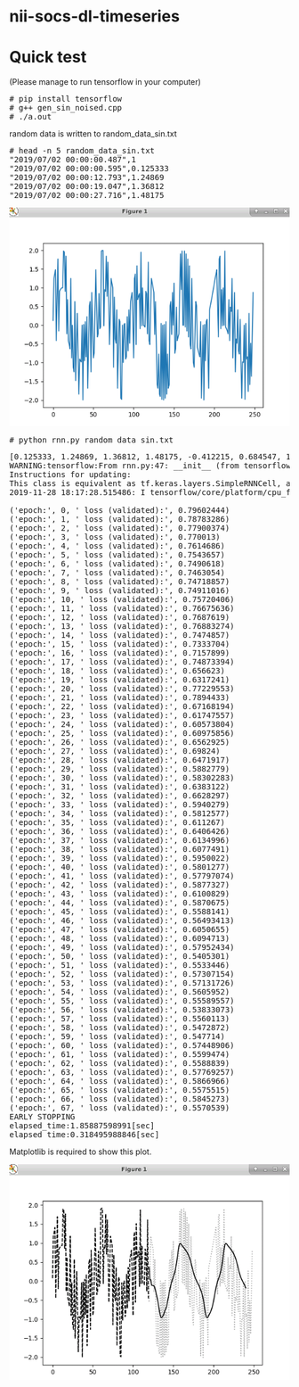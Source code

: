 # nii-socs-dl-timeseries 

# Quick test

(Please manage to run tensorflow in your computer)
<pre>
# pip install tensorflow
# g++ gen_sin_noised.cpp
# ./a.out
</pre>

random data is written to random_data_sin.txt

<pre>
# head -n 5 random_data_sin.txt
"2019/07/02 00:00:00.487",1
"2019/07/02 00:00:00.595",0.125333
"2019/07/02 00:00:12.793",1.24869
"2019/07/02 00:00:19.047",1.36812
"2019/07/02 00:00:27.716",1.48175
</pre>

<img src="sample_plot.png">

<pre>
# python rnn.py random_data_sin.txt
</pre>

<pre>
[0.125333, 1.24869, 1.36812, 1.48175, -0.412215, 0.684547, 1.77051, -0.155672, 0.904827, 0.951057, 0.982287, 0.998027, 0.998027, 1.98229, 1.95106, 0.904827, 1.84433, -0.229487, 0.684547, -0.412215, -0.518246, -0.631875, 1.24869, -0.874667, 1.22465e-16, -1.12533, -1.24869, 0.631875, -1.48175, -0.587785, 0.315453, -0.770513, -1.84433, -0.904827, -0.951057, -0.982287, 0.00197327, -1.99803, 0.0177128, -0.951057, 0.0951729, -0.844328, 0.229487, -1.68455, -0.587785, 0.518246, 0.631875, -1.24869, 0.874667, 0.0, -0.874667, -0.75131, 0.368125, 1.48175, 0.587785, -0.315453, -0.229487, 0.844328, -0.0951729, -0.0489435, 1.98229, 1.99803, 1.99803, -0.0177128, 0.951057, 0.904827, 1.84433, 0.770513, 1.68455, 0.587785, -0.518246, 0.368125, 1.24869, 1.12533, 1.0, -1.12533, 0.75131, -0.368125, -0.481754, 0.412215, -1.68455, -0.770513, 0.155672, 0.0951729, -1.95106, -1.98229, 0.00197327, -0.998027, 0.0177128, 0.0489435, -0.904827, -0.844328, 0.229487, -0.684547, 0.412215, -0.481754, 0.631875, 0.75131, 0.874667, 0.0, -0.874667, 1.24869, 1.36812, -0.518246, 1.58779, 0.684547, 0.770513, 0.844328, -0.0951729, 1.95106, -0.0177128, 0.998027, -0.00197327, -0.0177128, -0.0489435, 0.904827, 0.844328, -0.229487, 1.68455, -0.412215, -0.518246, 0.368125, 1.24869, 1.12533, 1.0, 0.874667, -0.24869, 0.631875, -0.481754, -1.58779, -1.68455, -0.770513, -1.84433, -1.90483, 0.0489435, -1.98229, 0.00197327, -1.99803, 0.0177128, -1.95106, 0.0951729, -1.84433, -0.770513, -1.68455, -1.58779, 0.518246, 0.631875, -0.24869, 0.874667, 0.0, 1.12533, -0.75131, -0.631875, 0.481754, -0.412215, -0.315453, -0.229487, 0.844328, 1.90483, 0.951057, 1.98229, -0.00197327, -0.00197327, 1.98229, -0.0489435, 1.90483, -0.155672, 1.77051, -0.315453, 1.58779, -0.518246, -0.631875, 1.24869, 0.125333, -1.0, -1.12533, -0.24869, 0.631875, 0.518246, -0.587785, -0.684547, -0.770513, -0.844328, 0.0951729, -1.95106, -0.982287, 0.00197327, -1.99803, 0.0177128, -0.951057, 0.0951729, 0.155672, -0.770513, -1.68455, 0.412215, 0.518246, 0.631875, 0.75131, 0.874667, 1.0, 1.12533, 1.24869, 1.36812, 1.48175, 0.587785, -0.315453, 1.77051, 1.84433, -0.0951729, 0.951057, -0.0177128, 0.998027, -0.00197327, 1.98229, -0.0489435, -0.0951729, -0.155672, -0.229487, 0.684547, -0.412215, 0.481754, 0.368125, 1.24869, -0.874667, 1.22465e-16, 0.874667, -1.24869, -0.368125, -0.481754, 0.412215, -0.684547, -0.770513, 0.155672, -0.904827, -1.95106, -0.982287, -0.998027, 0.00197327, -1.98229, 0.0489435, -0.904827, -0.844328, -1.77051, 0.315453, -1.58779, -0.481754, -1.36812, -0.24869, 0.874667]
WARNING:tensorflow:From rnn.py:47: __init__ (from tensorflow.python.ops.rnn_cell_impl) is deprecated and will be removed in a future version.
Instructions for updating:
This class is equivalent as tf.keras.layers.SimpleRNNCell, and will be replaced by that in Tensorflow 2.0.
2019-11-28 18:17:28.515486: I tensorflow/core/platform/cpu_feature_guard.cc:141] Your CPU supports instructions that this TensorFlow binary was not compiled to use: AVX2 AVX512F FMA

('epoch:', 0, ' loss (validated):', 0.79602444)
('epoch:', 1, ' loss (validated):', 0.78783286)
('epoch:', 2, ' loss (validated):', 0.77900374)
('epoch:', 3, ' loss (validated):', 0.770013)
('epoch:', 4, ' loss (validated):', 0.7614686)
('epoch:', 5, ' loss (validated):', 0.7543657)
('epoch:', 6, ' loss (validated):', 0.7490618)
('epoch:', 7, ' loss (validated):', 0.7463054)
('epoch:', 8, ' loss (validated):', 0.74718857)
('epoch:', 9, ' loss (validated):', 0.74911016)
('epoch:', 10, ' loss (validated):', 0.75720406)
('epoch:', 11, ' loss (validated):', 0.76675636)
('epoch:', 12, ' loss (validated):', 0.7687619)
('epoch:', 13, ' loss (validated):', 0.76883274)
('epoch:', 14, ' loss (validated):', 0.7474857)
('epoch:', 15, ' loss (validated):', 0.7333704)
('epoch:', 16, ' loss (validated):', 0.7157899)
('epoch:', 17, ' loss (validated):', 0.74873394)
('epoch:', 18, ' loss (validated):', 0.656623)
('epoch:', 19, ' loss (validated):', 0.6317241)
('epoch:', 20, ' loss (validated):', 0.77229553)
('epoch:', 21, ' loss (validated):', 0.7894433)
('epoch:', 22, ' loss (validated):', 0.67168194)
('epoch:', 23, ' loss (validated):', 0.61747557)
('epoch:', 24, ' loss (validated):', 0.60573804)
('epoch:', 25, ' loss (validated):', 0.60975856)
('epoch:', 26, ' loss (validated):', 0.6562925)
('epoch:', 27, ' loss (validated):', 0.69824)
('epoch:', 28, ' loss (validated):', 0.6471917)
('epoch:', 29, ' loss (validated):', 0.5882779)
('epoch:', 30, ' loss (validated):', 0.58302283)
('epoch:', 31, ' loss (validated):', 0.6383122)
('epoch:', 32, ' loss (validated):', 0.6628297)
('epoch:', 33, ' loss (validated):', 0.5940279)
('epoch:', 34, ' loss (validated):', 0.5812577)
('epoch:', 35, ' loss (validated):', 0.611267)
('epoch:', 36, ' loss (validated):', 0.6406426)
('epoch:', 37, ' loss (validated):', 0.6134996)
('epoch:', 38, ' loss (validated):', 0.6077491)
('epoch:', 39, ' loss (validated):', 0.5950022)
('epoch:', 40, ' loss (validated):', 0.5801277)
('epoch:', 41, ' loss (validated):', 0.57797074)
('epoch:', 42, ' loss (validated):', 0.5877327)
('epoch:', 43, ' loss (validated):', 0.6100829)
('epoch:', 44, ' loss (validated):', 0.5870675)
('epoch:', 45, ' loss (validated):', 0.5588141)
('epoch:', 46, ' loss (validated):', 0.56493413)
('epoch:', 47, ' loss (validated):', 0.6050655)
('epoch:', 48, ' loss (validated):', 0.6094713)
('epoch:', 49, ' loss (validated):', 0.57952434)
('epoch:', 50, ' loss (validated):', 0.5405301)
('epoch:', 51, ' loss (validated):', 0.5533446)
('epoch:', 52, ' loss (validated):', 0.57307154)
('epoch:', 53, ' loss (validated):', 0.57131726)
('epoch:', 54, ' loss (validated):', 0.5605952)
('epoch:', 55, ' loss (validated):', 0.55589557)
('epoch:', 56, ' loss (validated):', 0.53833073)
('epoch:', 57, ' loss (validated):', 0.5560113)
('epoch:', 58, ' loss (validated):', 0.5472872)
('epoch:', 59, ' loss (validated):', 0.547714)
('epoch:', 60, ' loss (validated):', 0.57448906)
('epoch:', 61, ' loss (validated):', 0.5599474)
('epoch:', 62, ' loss (validated):', 0.5588839)
('epoch:', 63, ' loss (validated):', 0.57769257)
('epoch:', 64, ' loss (validated):', 0.5866966)
('epoch:', 65, ' loss (validated):', 0.5575515)
('epoch:', 66, ' loss (validated):', 0.5845273)
('epoch:', 67, ' loss (validated):', 0.5570539)
EARLY STOPPING
elapsed_time:1.85887598991[sec]
elapsed_time:0.318495988846[sec]
</pre>

Matplotlib is required to show this plot.

<img src="sinwave-rnn.png">
